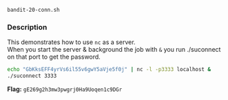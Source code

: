 `bandit-20-conn.sh`

### Description
This demonstrates how to use `nc` as a server.  
When you start the server & background the job with `&` you run ./suconnect on that port to get the password.

```bash
echo "GbKksEFF4yrVs6il55v6gwY5aVje5f0j" | nc -l -p3333 localhost &
./suconnect 3333
```
**Flag:** `gE269g2h3mw3pwgrj0Ha9Uoqen1c9DGr`